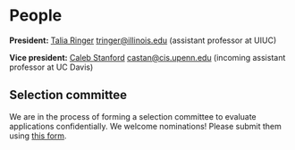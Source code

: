 # People

**President:** [Talia Ringer](https://dependenttyp.es/) [tringer@illinois.edu](mailto:tringer@illinois.edu) (assistant professor at UIUC)

**Vice president:** [Caleb Stanford](https://www.cis.upenn.edu/~castan/) [castan@cis.upenn.edu](mailto:castan@cis.upenn.edu) (incoming assistant professor at UC Davis)

## Selection committee

We are in the process of forming a selection committee to evaluate applications confidentially. We welcome nominations! Please submit them using [this form](https://forms.gle/rqBME3Abmm59dtXX8).
